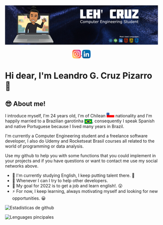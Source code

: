 ![BANNER](./banner-english.jpg)

<p align="center"> 
  <a href="https://www.instagram.com/leh_gcruz/" target="blank">
    <img align="center" src="./instagram.png" alt="Instagram" height="28px" width="28px" />
  </a>
  <a href="https://www.linkedin.com/in/leandrogcruzp/" target="blank">
    <img align="center" src="./linkedin.png" alt="Linkedin" height="28px" width="28px" />
  </a>
</p>

# Hi dear, I'm Leandro G. Cruz Pizarro 👋

## 😎 About me!

I introduce myself, I'm 24 years old, I'm of Chilean <img src="./Chile.jpg" alt="Chile" height="15px" width="25px" /> nationality and I'm happily married to a Brazilian garotinha <img align="center" src="./Brasil.png" alt="Brasil" height="15px" width="25px" />, consequently I speak Spanish and native Portuguese because I lived many years in Brazil.

I'm currently a Computer Engineering student and a freelance software developer, I also do Udemy and Rocketseat Brasil courses all related to the world of programming or data analysis.

Use my github to help you with some functions that you could implement in your projects and if you have questions or want to contact me use my social networks above.

+ 🌱 I'm currently studying English, I keep putting talent there. 🤣
+ 👯 Whenever I can I try to help other developers.
+ 🥅 My goal for 2022 is to get a job and learn english!. 😮
+ ⚡ For now, I keep learning, always motivating myself and looking for new opportunities. 😀

![Estadísticas de github](https://github-readme-stats.vercel.app/api?username=LeandroGCruzP&show_icons=true&theme=dark)

![Lenguages pincipales](https://github-readme-stats.vercel.app/api/top-langs/?username=LeandroGCruzP&theme=dark&layout=compact&card_width=445)


